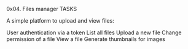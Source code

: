 0x04. Files manager TASKS

A simple platform to upload and view files:

User authentication via a token
List all files
Upload a new file
Change permission of a file
View a file
Generate thumbnails for images
